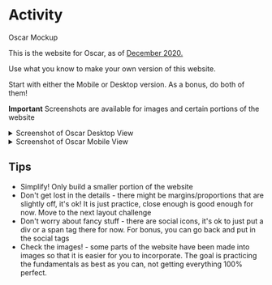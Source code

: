 # Activity

Oscar Mockup

This is the website for Oscar, as of [December 2020.](https://www.hioscar.com/)

Use what you know to make your own version of this website.

Start with either the Mobile or Desktop version. As a bonus, do both of them!

**Important** Screenshots are available for images and certain portions of the website

<details>
  <summary>Screenshot of Oscar Desktop View</summary>

![](./assets/www.hioscar.com_desktop.png)


</details>


<details>
  <summary>Screenshot of Oscar Mobile View</summary>

![](./assets/www.hioscar.com_mobile.png)


</details>



## Tips

- Simplify! Only build a smaller portion of the website
- Don't get lost in the details - there might be margins/proportions that are slightly off, it's ok! It is just practice, close enough is good enough for now. Move to the next layout challenge
- Don't worry about fancy stuff - there are social icons, it's ok to just put a div or a span tag there for now. For bonus, you can go back and put in the social tags
- Check the images! - some parts of the website have been made into images so that it is easier for you to incorporate. The goal is practicing the fundamentals as best as you can, not getting everything 100% perfect.
